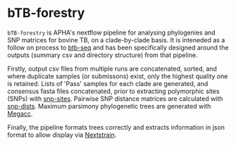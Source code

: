 # **bTB-forestry**

`bTB-forestry` is APHA's nextflow pipeline for analysing phylogenies and SNP matrices for bovine TB, on a clade-by-clade basis.  It is inteneded as a follow on process to [btb-seq](https://github.com/APHA-CSU/btb-seq)  and has been specifically designed around the outputs (summary csv and directory structure) from that pipeline.

Firstly, output csv files from multiple runs are concatenated, sorted, and where duplicate samples (or submissons) exist, only the highest quality one is retained.  Lists of 'Pass' samples for each clade are generated, and consensus fasta files concatenated, prior to extracting polymorphic sites (SNPs) with [snp-sites](https://github.com/sanger-pathogens/snp-sites).  Pairwise SNP distance matrices are calculated with [snp-dists](https://github.com/tseemann/snp-dists).  Maximum parsimony phylogenetic trees are generated with [Megacc](https://www.megasoftware.net/).

Finally, the pipeline formats trees correctly and extracts information in json format to allow display via [Nextstrain](https://docs.nextstrain.org/en/latest/index.html).